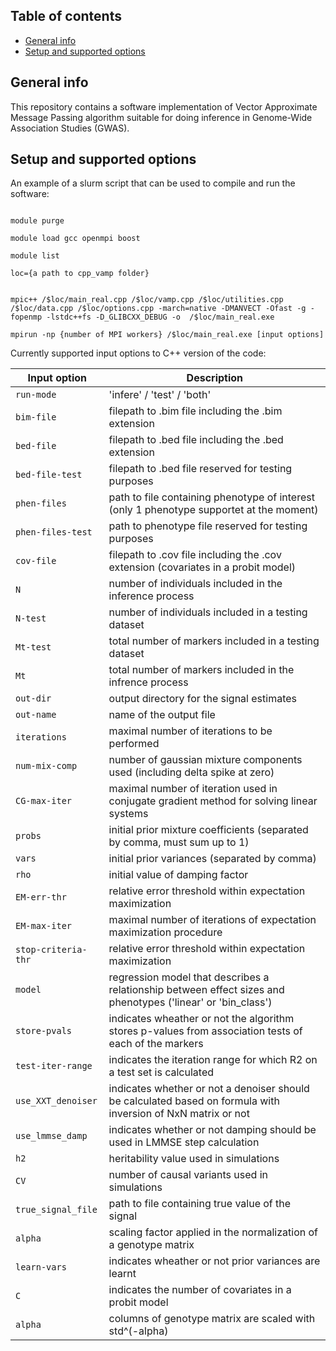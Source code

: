 ## Table of contents
* [General info](#general-info)
* [Setup and supported options](#setup-and-supported-options)

## General info
This repository contains a software implementation of Vector Approximate Message Passing algorithm suitable for doing inference in Genome-Wide Association Studies (GWAS).  


## Setup and supported options

An example of a slurm script that can be used to compile and run the software:

```

module purge

module load gcc openmpi boost

module list 

loc={a path to cpp_vamp folder}


mpic++ /$loc/main_real.cpp /$loc/vamp.cpp /$loc/utilities.cpp /$loc/data.cpp /$loc/options.cpp -march=native -DMANVECT -Ofast -g -fopenmp -lstdc++fs -D_GLIBCXX_DEBUG -o  /$loc/main_real.exe

mpirun -np {number of MPI workers} /$loc/main_real.exe [input options]

```

Currently supported input options to C++ version of the code:

| Input option | Description |
| --- | --- |
| `run-mode` | 'infere' / 'test' / 'both' |
| `bim-file` | filepath to .bim file including the .bim extension |
| `bed-file` | filepath to .bed file including the .bed extension |
| `bed-file-test` | filepath to .bed file reserved for testing purposes |
| `phen-files` | path to file containing phenotype of interest (only 1 phenotype supportet at the moment) |
| `phen-files-test` | path to phenotype file reserved for testing purposes |
| `cov-file` | filepath to .cov file including the .cov extension (covariates in a probit model) |
| `N` | number of individuals included in the inference process |
| `N-test` | number of individuals included in a testing dataset |
| `Mt-test` | total number of markers included in a testing dataset |
| `Mt` | total number of markers included in the infrence process |
| `out-dir` | output directory for the signal estimates |
| `out-name` | name of the output file |
| `iterations` | maximal number of iterations to be performed |
| `num-mix-comp` | number of gaussian mixture components used (including delta spike at zero) |
| `CG-max-iter` | maximal number of iteration used in conjugate gradient method for solving linear systems |
| `probs` | initial prior mixture coefficients (separated by comma, must sum up to 1) |
| `vars` | initial prior variances (separated by comma) |
| `rho` | initial value of damping factor |
| `EM-err-thr` | relative error threshold within expectation maximization |
| `EM-max-iter` | maximal number of iterations of expectation maximization procedure |
| `stop-criteria-thr` | relative error threshold within expectation maximization |
| `model` | regression model that describes a relationship between effect sizes and phenotypes ('linear' or 'bin_class') |
| `store-pvals` | indicates wheather or not the algorithm stores p-values from association tests of each of the markers |
| `test-iter-range` | indicates the iteration range for which R2 on a test set is calculated |
| `use_XXT_denoiser` | indicates whether or not a denoiser should be calculated based on formula with inversion of NxN matrix or not |
| `use_lmmse_damp` | indicates whether or not damping should be used in LMMSE step calculation |
| `h2` | heritability value used in simulations  |
| `CV` | number of causal variants used in simulations |
| `true_signal_file` | path to file containing true value of the signal |
| `alpha` | scaling factor applied in the normalization of a genotype matrix |
| `learn-vars` | indicates wheather or not prior variances are learnt |
| `C` | indicates the number of covariates in a probit model |
| `alpha` | columns of genotype matrix are scaled with std^(-alpha) |





